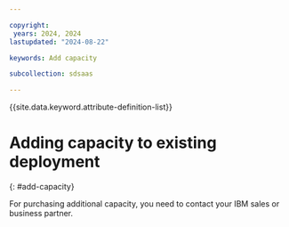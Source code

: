 ```yaml
---

copyright:
 years: 2024, 2024
lastupdated: "2024-08-22"

keywords: Add capacity

subcollection: sdsaas

---
```


{{site.data.keyword.attribute-definition-list}}

# Adding capacity to existing deployment
{: #add-capacity}

For purchasing additional capacity, you need to contact your IBM sales or business partner. 



